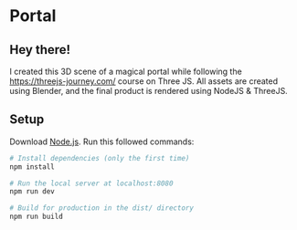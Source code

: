 # Portal

## Hey there!

I created this 3D scene of a magical portal while following the https://threejs-journey.com/ course on Three JS. All assets are created using Blender, and the final product is rendered using NodeJS & ThreeJS.

## Setup
Download [Node.js](https://nodejs.org/en/download/).
Run this followed commands:

``` bash
# Install dependencies (only the first time)
npm install

# Run the local server at localhost:8080
npm run dev

# Build for production in the dist/ directory
npm run build
```

